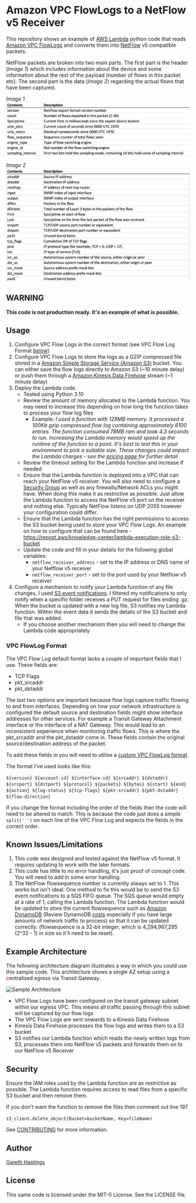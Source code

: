 # Amazon VPC FlowLogs to a NetFlow v5 Receiver

This repository shows an example of [AWS Lambda](https://aws.amazon.com/lambda/) python code that reads [Amazon VPC FlowLogs](https://docs.aws.amazon.com/vpc/latest/userguide/flow-logs.html) and converts them into [NetFlow](https://en.wikipedia.org/wiki/NetFlow) v5 compatible packets. 

NetFlow packets are broken into two main parts. The first part is the header (*Image 1*) which includes information about the device and some information about the rest of the payload (number of flows in this packet etc). The second part is the data (*Image 2*) regarding the actual flows that have been captured.

*Image 1*
![NetFlow v5 Header](images/v5-header.png "NetFlow v5 Header")

*Image 2*
![NetFlow v5 Header](images/v5-record.png "NetFlow v5 Header")

## WARNING

**This code is not production ready. It's an example of what is possible.**

## Usage

1. Configure VPC Flow Logs in the correct format (see VPC Flow Log Format [below](#vpc-flowlog-format))
2. Configure VPC Flow Logs to store the logs as a GZIP compressed file stored in a [Amazon Simple Storage Service (Amazon S3)](https://aws.amazon.com/s3/) bucket. You can either save the flow logs directly to Amazon S3 (~10 minute delay) or push them through a [Amazon Kinesis Data Firehose](https://aws.amazon.com/kinesis/data-firehose/) stream (~1 minute delay)
3. Deploy the Lambda code. 
   - Tested using Python 3.10
   - Review the amount of memory allocated to the Lambda function. You may need to increase this depending on how long the function takes to process your flow log files
     - Example: *I used a function with 128MB memory. It processed a 100Kb gzip compressed flow log containing approximately 6100 entries. The function consumed 78MB ram and took 4.3 seconds to run. Increasing the Lambda memory would speed up the runtime of the function to a point. It's best to test this in your environment to pick a suitable size. These changes could impact the Lambda charges - see the [pricing page](https://aws.amazon.com/lambda/pricing/) for further detail*
   - Review the timeout setting for the Lambda function and increase if needed
   - Ensure that the Lambda function is deployed into a VPC that can reach your NetFlow v5 receiver. You will also need to configure a [Security Group](https://docs.aws.amazon.com/vpc/latest/userguide/security-groups.html) as well as any firewalls/Network ACLs you might have. When doing this make it as restrictive as possible. Just allow the Lambda function to access the NetFlow v5 port on the receiver and nothing else. Typically NetFlow listens on UDP 2055 however your configuration could differ.
   - Ensure that the Lambda function has the right permissions to access the S3 bucket being used to store your VPC Flow Logs. An example on how to configure that can be found here - https://repost.aws/knowledge-center/lambda-execution-role-s3-bucket
   - Update the code and fill in your details for the following global variables:
     - ```netflow_receiver_address``` - set to the IP address or DNS name of your Netflow v5 receiver
     - ```netflow_receiver_port``` - set to the port used by your Netflow v5 receiver
4. Configure a mechanism to notify your Lambda function of any file changes. I used [S3 event notifications](https://docs.aws.amazon.com/AmazonS3/latest/userguide/enable-event-notifications.html). I filtered my notifications to only notify when a specific folder receives a PUT request for files ending .gz.  When the bucket is updated with a new log file, S3 notifies my Lambda function. Within the event data it sends the details of the S3 bucket and file that was added.
   - If you choose another mechanism then you will need to change the Lambda code appropriately

### VPC FlowLog Format

The VPC Flow Log default format lacks a couple of important fields that I use. These fields are:
- TCP Flags
- pkt_srcaddr
- pkt_dstaddr

The last two options are important because flow logs capture traffic flowing to and from interfaces. Depending on how your network infrastructure is configured the default source and destination fields might show interface addresses for other services. For example a Transit Gateway Attachment interface or the interface of a NAT Gateway. This would lead to an inconsistent experience when monitoring traffic flows. This is where the pkt_srcaddr and the pkt_dstaddr come in. These fields contain the original source/destination address of the packet.

To add these fields in you will need to utilise a [custom VPC FlowLog format](https://docs.aws.amazon.com/vpc/latest/userguide/flow-logs.html#flow-log-records). 

The format I've used looks like this:

```${version} ${account-id} ${interface-id} ${srcaddr} ${dstaddr} ${srcport} ${dstport} ${protocol} ${packets} ${bytes} ${start} ${end} ${action} ${log-status} ${tcp-flags} ${pkt-srcaddr} ${pkt-dstaddr} ${flow-direction}```

If you change the format including the order of the fields then the code will need to be altered to match. This is because the code just does a simple ```split(' ')``` on each line of the VPC Flow Log and expects the fields in the correct order. 

## Known Issues/Limitations

1. This code was designed and tested against the NetFlow v5 format. It requires updating to work with the later formats.
2. This code has little to no error handling, it's just proof of concept code. You will need to add in some error handling.
3. The NetFlow flowsequence number is currently always set to 1. This works but isn't ideal. One method to fix this would be to send the S3 event notifications to a SQS FIFO queue. The SQS queue would empty at a rate of 1, calling the Lambda function. The Lambda function would be updated to store the current flowsequence such as [Amazon DynamoDB](https://aws.amazon.com/dynamodb/) (Review DynamoDB [costs](https://aws.amazon.com/dynamodb/pricing/) especially if you have large amounts of network traffic to process) so that it can be updated correctly. (flowsequence is a 32-bit integer, which is 4,294,967,295 (2^32 - 1) in size so it'll need to be reset).

## Example Architecture

The following architecture diagram illustrates a way in which you could use this sample code. This architecture shows a single AZ setup using a centralised egress via Transit Gateway.

![Sample Architecture](images/sample-architecture.png "Sample Architecture")

- VPC Flow Logs have been configured on the transit gateway subnet within our egress VPC. This means all traffic passing through this subnet will be captured by our flow logs
- The VPC Flow Logs are sent onwards to a Kinesis Data Firehose
- Kinesis Data Firehose processes the flow logs and writes them to a S3 bucket
- S3 notifies our Lambda function which reads the newly written logs from S3, processes them into NetFlow v5 packets and forwards them on to our NetFlow v5 Receiver

## Security

Ensure the IAM roles used by the Lambda function are as restrictive as possible. The Lambda function requires access to read files from a specific S3 bucket and then remove them. 

If you don't want the function to remove the files then comment out line 197

```s3_client.delete_object(Bucket=bucketName, Key=fileName)```

See [CONTRIBUTING](CONTRIBUTING.md#security-issue-notifications) for more information.

## Author

[Gareth Hastings](https://www.linkedin.com/in/gareth-hastings-8482aa43/)

## License

This same code is licensed under the MIT-0 License. See the LICENSE file.

